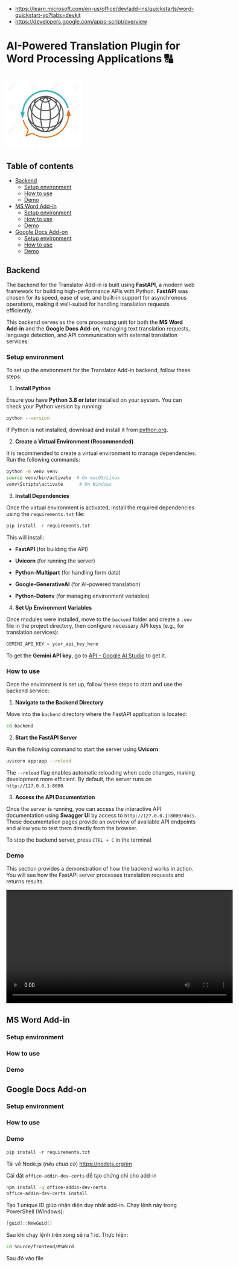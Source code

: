 - https://learn.microsoft.com/en-us/office/dev/add-ins/quickstarts/word-quickstart-yo?tabs=devkit
- https://developers.google.com/apps-script/overview

# AI-Powered Translation Plugin for Word Processing Applications 🔠

<h1 align="left">
  <img src="Source/frontend/MSWord/assets/icon.jpg" alt="icon" width="200"></img>
</h1>

## Table of contents
- [Backend](#backend)
  - [Setup environment](#setup-environment)
  - [How to use](#how-to-use)
  - [Demo](#demo)
- [MS Word Add-in](#ms-word-add-in)
  - [Setup environment](#setup-environment-1)
  - [How to use](#how-to-use-1)
  - [Demo](#demo-1)
- [Google Docs Add-on](#google-docs-add-on)
  - [Setup environment](#setup-environment-2)
  - [How to use](#how-to-use-2)
  - [Demo](#demo-2)

## Backend

The backend for the Translator Add-in is built using **FastAPI**, a modern web framework for building high-performance APIs with Python. **FastAPI** was chosen for its speed, ease of use, and built-in support for asynchronous operations, making it well-suited for handling translation requests efficiently.

This backend serves as the core processing unit for both the **MS Word Add-in** and the **Google Docs Add-on**, managing text translation requests, language detection, and API communication with external translation services.

### Setup environment

To set up the environment for the Translator Add-in backend, follow these steps:

1. **Install Python**

Ensure you have **Python 3.8 or later** installed on your system. You can check your Python version by running:

```bash
python --version
```

If Python is not installed, download and install it from [python.org](https://www.python.org/downloads/).

2. **Create a Virtual Environment (Recommended)**

It is recommended to create a virtual environment to manage dependencies. Run the following commands:

```bash
python -m venv venv
source venv/bin/activate  # On macOS/Linux
venv\Scripts\activate      # On Windows
```

3. **Install Dependencies**

Once the virtual environment is activated, install the required dependencies using the `requirements.txt` file:

```bash
pip install -r requirements.txt
```

This will install:

  - **FastAPI** (for building the API)

  - **Uvicorn** (for running the server)

  - **Python-Multipart** (for handling form data)

  - **Google-GenerativeAI** (for AI-powered translation)

  - **Python-Dotenv** (for managing environment variables)

4. **Set Up Environment Variables**

Once modules were installed, move to the `backend` folder and create a `.env` file in the project directory, then configure necessary API keys (e.g., for translation services):

```python
GEMINI_API_KEY = your_api_key_here
```

To get the **Gemini API key**, go to [API - Google AI Studio](https://aistudio.google.com/apikey) to get it. 

### How to use

Once the environment is set up, follow these steps to start and use the backend service:

1. **Navigate to the Backend Directory**

Move into the `backend` directory where the FastAPI application is located:

```bash
cd backend
```

2. **Start the FastAPI Server**

Run the following command to start the server using **Uvicorn**:

```bash
uvicorn app:app --reload
```

The `--reload` flag enables automatic reloading when code changes, making development more efficient. By default, the server runs on `http://127.0.0.1:8000`.

3. **Access the API Documentation**

Once the server is running, you can access the interactive API documentation using **Swagger UI** by access to `http://127.0.0.1:8000/docs`. These documentation pages provide an overview of available API endpoints and allow you to test them directly from the browser.

To stop the backend server, press `CTRL + C` in the terminal.

### Demo

This section provides a demonstration of how the backend works in action. You will see how the FastAPI server processes translation requests and returns results.

<video width="600" controls>
  <source src="Source/assets/backend_demo.mp4" type = "video/mp4">
  Backend Demonstation
</video>

## MS Word Add-in

### Setup environment

### How to use

### Demo

## Google Docs Add-on

### Setup environment

### How to use

### Demo

```python
pip install -r requirements.txt
```

Tải về Node.js (*nếu chưa có*) https://nodejs.org/en

Cài đặt `office-addin-dev-certs` để tạo chứng chỉ cho add-in

```bash
npm install -g office-addin-dev-certs
office-addin-dev-certs install
```

Tạo 1 unique ID giúp nhận diện duy nhất add-in. Chạy lệnh này trong PowerShell (Windows):
```powershell
[guid]::NewGuid()
```

Sau khi chạy lệnh trên xong sẽ ra 1 id. Thực hiện:
```bash
cd Source/frontend/MSWord
```
Sau đó vào file 